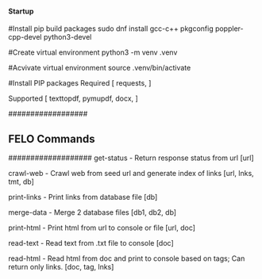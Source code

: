#### Startup ####

#Install pip build packages 
sudo dnf install gcc-c++ pkgconfig poppler-cpp-devel python3-devel

#Create virtual environment
python3 -m venv .venv

#Acvivate virtual environment
source .venv/bin/activate

#Install PIP packages
Required [
    requests,
  ]

Supported [
    texttopdf,
    pymupdf,
    docx,
  ]



##################
## FELO Commands ##
###################
get-status - Return response status from url
[url]

crawl-web - Crawl web from seed url and generate index of links
[url, lnks, tmt, db]

print-links - Print links from database file 
[db]

merge-data - Merge 2 database files 
[db1, db2, db]

print-html - Print html from url to console or file
[url, doc]

read-text - Read text from .txt file to console
[doc]

read-html - Read html from doc and print to console based on tags; Can return only links.
[doc, tag, lnks]




